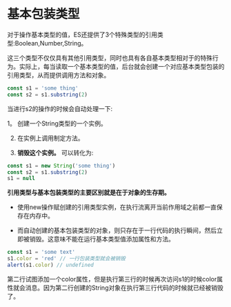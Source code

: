# 基本包装类型

对于操作基本类型的值，ES还提供了3个特殊类型的引用类型:Boolean,Number,String。

这三个类型不仅仅具有其他引用类型，同时也具有各自基本类型相对于的特殊行为。实际上，每当读取一个基本类型的值，后台就会创建一个对应基本类型包装的引用类型，从而提供调用方法和对象。

``` js
const s1 = 'some thing'
const s2 = s1.substring(2)
```

当进行s2的操作的时候会自动处理一下:

1。 创建一个String类型的一个实例。

2. 在实例上调用制定方法。

3. **销毁这个实例。**
可以转化为:
``` js
const s1 = new String('some thing')
const s2 = s1.substring(2)
s1 = null
```

**引用类型与基本包装类型的主要区别就是在于对象的生存期。**

+ 使用new操作赋创建的引用类型实例，在执行流离开当前作用域之前都一直保存在内存中。

+ 而自动创建的基本包装类型的对象，则只存在于一行代码的执行瞬间，然后立即被销毁。这意味不能在运行基本类型值添加属性和方法。

``` js
const s1 = 'some text'
s1.color = 'red' // 一行包装类型就会被销毁
alert(s1.color) // undefined
```

第二行试图添加一个color属性，但是执行第三行的时候再次访问s1的时候color属性就会消息。因为第二行创建的String对象在执行第三行代码的时候就已经被销毁了。